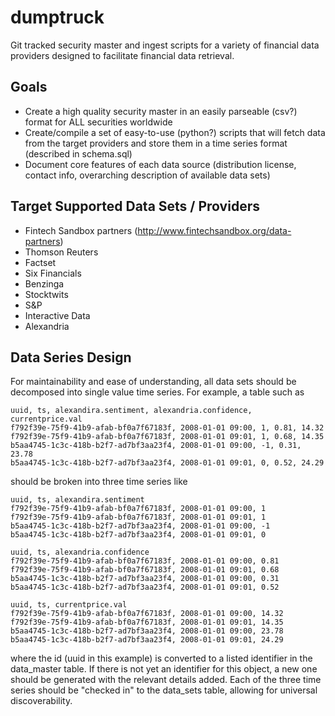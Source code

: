 # dumptruck
Git tracked security master and ingest scripts for a variety of financial data providers designed to facilitate financial data retrieval.

## Goals
- Create a high quality security master in an easily parseable (csv?) format for ALL securities worldwide
- Create/compile a set of easy-to-use (python?) scripts that will fetch data from the target providers and store them in a time series format (described in schema.sql)
- Document core features of each data source (distribution license, contact info, overarching description of available data sets)

## Target Supported Data Sets / Providers
- Fintech Sandbox partners (http://www.fintechsandbox.org/data-partners)
- Thomson Reuters
- Factset
- Six Financials
- Benzinga
- Stocktwits
- S&P
- Interactive Data
- Alexandria

## Data Series Design

For maintainability and ease of understanding, all data sets should be decomposed into single value time series. For example, a table such as 
```
uuid, ts, alexandira.sentiment, alexandria.confidence, currentprice.val
f792f39e-75f9-41b9-afab-bf0a7f67183f, 2008-01-01 09:00, 1, 0.81, 14.32
f792f39e-75f9-41b9-afab-bf0a7f67183f, 2008-01-01 09:01, 1, 0.68, 14.35
b5aa4745-1c3c-418b-b2f7-ad7bf3aa23f4, 2008-01-01 09:00, -1, 0.31, 23.78
b5aa4745-1c3c-418b-b2f7-ad7bf3aa23f4, 2008-01-01 09:01, 0, 0.52, 24.29
```
should be broken into three time series like
```
uuid, ts, alexandira.sentiment
f792f39e-75f9-41b9-afab-bf0a7f67183f, 2008-01-01 09:00, 1
f792f39e-75f9-41b9-afab-bf0a7f67183f, 2008-01-01 09:01, 1
b5aa4745-1c3c-418b-b2f7-ad7bf3aa23f4, 2008-01-01 09:00, -1
b5aa4745-1c3c-418b-b2f7-ad7bf3aa23f4, 2008-01-01 09:01, 0

uuid, ts, alexandria.confidence
f792f39e-75f9-41b9-afab-bf0a7f67183f, 2008-01-01 09:00, 0.81
f792f39e-75f9-41b9-afab-bf0a7f67183f, 2008-01-01 09:01, 0.68
b5aa4745-1c3c-418b-b2f7-ad7bf3aa23f4, 2008-01-01 09:00, 0.31
b5aa4745-1c3c-418b-b2f7-ad7bf3aa23f4, 2008-01-01 09:01, 0.52

uuid, ts, currentprice.val
f792f39e-75f9-41b9-afab-bf0a7f67183f, 2008-01-01 09:00, 14.32
f792f39e-75f9-41b9-afab-bf0a7f67183f, 2008-01-01 09:01, 14.35
b5aa4745-1c3c-418b-b2f7-ad7bf3aa23f4, 2008-01-01 09:00, 23.78
b5aa4745-1c3c-418b-b2f7-ad7bf3aa23f4, 2008-01-01 09:01, 24.29
```
where the id (uuid in this example) is converted to a listed identifier in the data_master table. If there is not yet an identifier for this object, a new one should be generated with the relevant details added. Each of the three time series should be "checked in" to the data_sets table, allowing for universal discoverability. 
